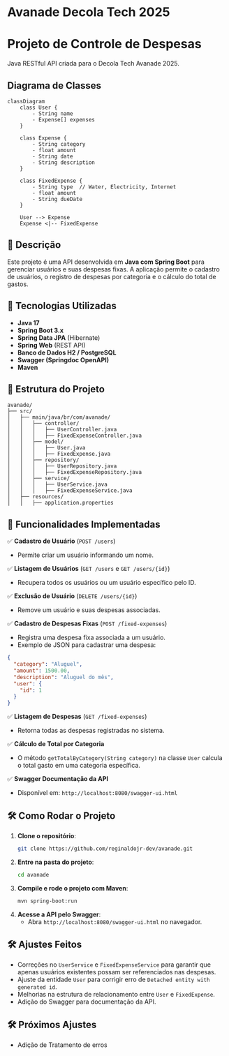 # Avanade Decola Tech 2025
# Projeto de Controle de Despesas

Java RESTful API criada para o Decola Tech Avanade 2025.

## Diagrama de Classes

```mermaid
classDiagram
    class User {
        - String name
        - Expense[] expenses
    }

    class Expense {
        - String category
        - float amount
        - String date
        - String description
    }

    class FixedExpense {
        - String type  // Water, Electricity, Internet
        - float amount
        - String dueDate
    }

    User --> Expense
    Expense <|-- FixedExpense
```

## 📌 Descrição
Este projeto é uma API desenvolvida em **Java com Spring Boot** para gerenciar usuários e suas despesas fixas. A aplicação permite o cadastro de usuários, o registro de despesas por categoria e o cálculo do total de gastos.

## 🚀 Tecnologias Utilizadas
- **Java 17**
- **Spring Boot 3.x**
- **Spring Data JPA** (Hibernate)
- **Spring Web** (REST API)
- **Banco de Dados H2 / PostgreSQL**
- **Swagger (Springdoc OpenAPI)**
- **Maven**

## 📂 Estrutura do Projeto
```
avanade/
├── src/
│   ├── main/java/br/com/avanade/
│   │   ├── controller/
│   │   │   ├── UserController.java
│   │   │   ├── FixedExpenseController.java
│   │   ├── model/
│   │   │   ├── User.java
│   │   │   ├── FixedExpense.java
│   │   ├── repository/
│   │   │   ├── UserRepository.java
│   │   │   ├── FixedExpenseRepository.java
│   │   ├── service/
│   │   │   ├── UserService.java
│   │   │   ├── FixedExpenseService.java
│   ├── resources/
│   │   ├── application.properties
```

## 🔧 Funcionalidades Implementadas
✅ **Cadastro de Usuário** (`POST /users`)
- Permite criar um usuário informando um nome.

✅ **Listagem de Usuários** (`GET /users` e `GET /users/{id}`)
- Recupera todos os usuários ou um usuário específico pelo ID.

✅ **Exclusão de Usuário** (`DELETE /users/{id}`)
- Remove um usuário e suas despesas associadas.

✅ **Cadastro de Despesas Fixas** (`POST /fixed-expenses`)
- Registra uma despesa fixa associada a um usuário.
- Exemplo de JSON para cadastrar uma despesa:
```json
{
  "category": "Aluguel",
  "amount": 1500.00,
  "description": "Aluguel do mês",
  "user": {
    "id": 1
  }
}
```

✅ **Listagem de Despesas** (`GET /fixed-expenses`)
- Retorna todas as despesas registradas no sistema.

✅ **Cálculo de Total por Categoria**
- O método `getTotalByCategory(String category)` na classe `User` calcula o total gasto em uma categoria específica.

✅ **Swagger Documentação da API**
- Disponível em: `http://localhost:8080/swagger-ui.html`

## 🛠 Como Rodar o Projeto
1. **Clone o repositório**:
   ```sh
   git clone https://github.com/reginaldojr-dev/avanade.git
   ```
2. **Entre na pasta do projeto**:
   ```sh
   cd avanade
   ```
3. **Compile e rode o projeto com Maven**:
   ```sh
   mvn spring-boot:run
   ```
4. **Acesse a API pelo Swagger**:
    - Abra `http://localhost:8080/swagger-ui.html` no navegador.

## 🛠 Ajustes Feitos
- Correções no `UserService` e `FixedExpenseService` para garantir que apenas usuários existentes possam ser referenciados nas despesas.
- Ajuste da entidade `User` para corrigir erro de `Detached entity with generated id`.
- Melhorias na estrutura de relacionamento entre `User` e `FixedExpense`.
- Adição do Swagger para documentação da API.

## 🛠 Próximos Ajustes
- Adição de Tratamento de erros
